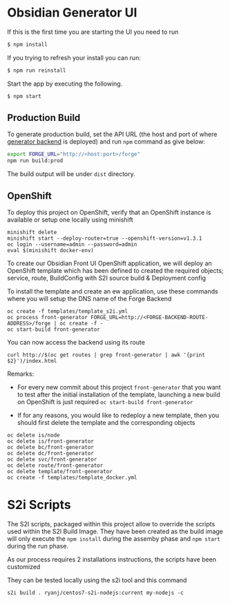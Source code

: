 Obsidian Generator UI
=====================

If this is the first time you are starting the UI you need to run

```bash
$ npm install
```

If you trying to refresh your install you can run:

```bash
$ npm run reinstall
```

Start the app by executing the following.

```bash
$ npm start
```

## Production Build

To generate production build, set the API URL (the host and port of where
[generator backend](https://github.com/obsidian-toaster/generator-backend) is deployed)
and run `npm` command as give below:

```bash
export FORGE_URL="http://<host:port>/forge"
npm run build:prod
```

The build output will be under `dist` directory.

## OpenShift 

To deploy this project on OpenShift, verify that an OpenShift instance is available or setup one locally
using minishift

```
minishift delete
minishift start --deploy-router=true --openshift-version=v1.3.1
oc login --username=admin --password=admin
eval $(minishift docker-env)
```

To create our Obsidian Front UI OpenShift application, we will deploy an OpenShift template which
has been defined to created the required objects; service, route, BuildConfig with S2I source build & Deployment config

To install the template and create an ew application, use these commands where you will setup the DNS name of the Forge Backend

```
oc create -f templates/template_s2i.yml
oc process front-generator FORGE_URL=http://<FORGE-BACKEND-ROUTE-ADDRESS>/forge | oc create -f -
oc start-build front-generator
```

You can now access the backend using its route 

```
curl http://$(oc get routes | grep front-generator | awk '{print $2}')/index.html
```

Remarks:

* For every new commit about this project `front-generator` that you want to test after the initial installation of the template, launching a new build 
  on OpenShift is just required `oc start-build front-generator`
 
* If for any reasons, you would like to redeploy a new template, then you should first delete the template and the corresponding objects

```
oc delete is/node
oc delete is/front-generator
oc delete bc/front-generator
oc delete dc/front-generator
oc delete svc/front-generator
oc delete route/front-generator
oc delete template/front-generator
oc create -f templates/template_docker.yml
```

# S2i Scripts

The S2I scripts, packaged within this project allow to override the scripts used within the S2I Build Image. They have been created
as the build image will only execute the `npm install` during the assemby phase and `npm start` during the run phase.

As our process requires 2 installations instructions, the scripts have been customized 

They can be tested locally using the s2i tool and this command 

```
s2i build . ryanj/centos7-s2i-nodejs:current my-nodejs -c
```
